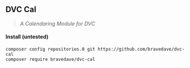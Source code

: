 ## DVC Cal

> _A Calendaring Module for DVC_

#### Install (untested)
   ```
   composer config repositories.0 git https://github.com/bravedave/dvc-cal
   composer require bravedave/dvc-cal
   ```
